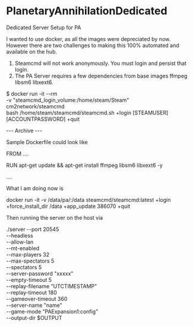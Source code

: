 # PlanetaryAnnihilationDedicated
Dedicated Server Setup for PA

I wanted to use docker, as all the images were depreciated by now. However there are two challenges to making this 100% automated and available on the hub.

1. Steamcmd will not work anonymously. You must login and persist that login.
2. The PA Server requires a few dependencies from base images ffmpeg libsm6 libxext6.


$ docker run -it --rm \
    -v "steamcmd_login_volume:/home/steam/Steam" \
    cm2network/steamcmd \
    bash /home/steam/steamcmd/steamcmd.sh +login [STEAMUSER] [ACCOUNTPASSWORD] +quit



--- Archive ---

Sample Dockerfile could look like 

FROM ....

RUN apt-get update && apt-get install ffmpeg libsm6 libxext6  -y

....

What I am doing now is 

docker run -it -v /data/pa/:/data steamcmd/steamcmd:latest +login <YOURUSER> +force_install_dir /data +app_update 386070 +quit

Then running the server on the host via 

./server --port 20545 \
--headless \
--allow-lan \
--mt-enabled \
--max-players 32 \
--max-spectators 5 \
--spectators 5 \
--server-password "xxxxx" \
--empty-timeout 5 \
--replay-filename "UTCTIMESTAMP" \
--replay-timeout 180 \
--gameover-timeout 360 \
--server-name "name" \
--game-mode "PAExpansion1:config" \
--output-dir $OUTPUT
